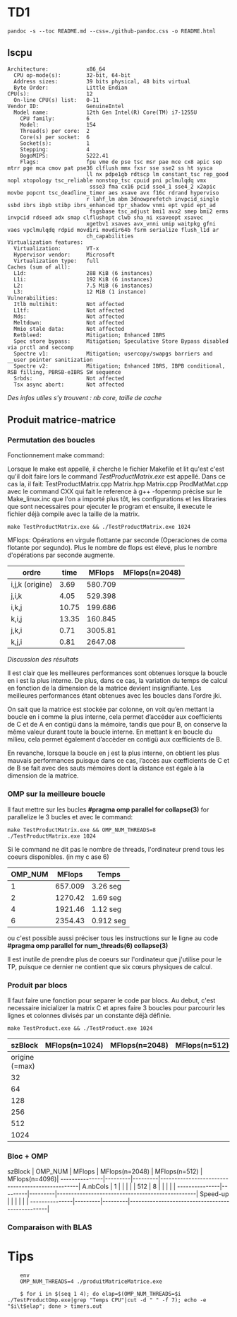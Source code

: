 
# TD1

`pandoc -s --toc README.md --css=./github-pandoc.css -o README.html`





## lscpu

```
Architecture:            x86_64
  CPU op-mode(s):        32-bit, 64-bit
  Address sizes:         39 bits physical, 48 bits virtual
  Byte Order:            Little Endian
CPU(s):                  12
  On-line CPU(s) list:   0-11
Vendor ID:               GenuineIntel
  Model name:            12th Gen Intel(R) Core(TM) i7-1255U
    CPU family:          6
    Model:               154
    Thread(s) per core:  2
    Core(s) per socket:  6
    Socket(s):           1
    Stepping:            4
    BogoMIPS:            5222.41
    Flags:               fpu vme de pse tsc msr pae mce cx8 apic sep mtrr pge mca cmov pat pse36 clflush mmx fxsr sse sse2 ss ht sysca
                         ll nx pdpe1gb rdtscp lm constant_tsc rep_good nopl xtopology tsc_reliable nonstop_tsc cpuid pni pclmulqdq vmx
                          ssse3 fma cx16 pcid sse4_1 sse4_2 x2apic movbe popcnt tsc_deadline_timer aes xsave avx f16c rdrand hyperviso
                         r lahf_lm abm 3dnowprefetch invpcid_single ssbd ibrs ibpb stibp ibrs_enhanced tpr_shadow vnmi ept vpid ept_ad
                          fsgsbase tsc_adjust bmi1 avx2 smep bmi2 erms invpcid rdseed adx smap clflushopt clwb sha_ni xsaveopt xsavec 
                         xgetbv1 xsaves avx_vnni umip waitpkg gfni vaes vpclmulqdq rdpid movdiri movdir64b fsrm serialize flush_l1d ar
                         ch_capabilities
Virtualization features: 
  Virtualization:        VT-x
  Hypervisor vendor:     Microsoft
  Virtualization type:   full
Caches (sum of all):     
  L1d:                   288 KiB (6 instances)
  L1i:                   192 KiB (6 instances)
  L2:                    7.5 MiB (6 instances)
  L3:                    12 MiB (1 instance)
Vulnerabilities:         
  Itlb multihit:         Not affected
  L1tf:                  Not affected
  Mds:                   Not affected
  Meltdown:              Not affected
  Mmio stale data:       Not affected
  Retbleed:              Mitigation; Enhanced IBRS
  Spec store bypass:     Mitigation; Speculative Store Bypass disabled via prctl and seccomp
  Spectre v1:            Mitigation; usercopy/swapgs barriers and __user pointer sanitization
  Spectre v2:            Mitigation; Enhanced IBRS, IBPB conditional, RSB filling, PBRSB-eIBRS SW sequence
  Srbds:                 Not affected
  Tsx async abort:       Not affected 
```

*Des infos utiles s'y trouvent : nb core, taille de cache*



## Produit matrice-matrice

### Permutation des boucles

Fonctionnement make command:

Lorsque le make est appellé, il cherche le fichier Makefile et lit qu'est c'est qu'il doit faire lors le command _TestProductMatrix.exe_ est appellé. Dans ce cas la, il fait: TestProductMatrix.cpp Matrix.hpp Matrix.cpp ProdMatMat.cpp avec le command CXX qui fait le reference à g++ -fopenmp précise sur le Make_linux.inc que l'on a importé plus tôt, les configurations et les libraries que sont necessaires pour ejecuter le program et ensuite, il execute le fichier déjà compile avec la taille de la matrix.

`make TestProductMatrix.exe && ./TestProductMatrix.exe 1024`

MFlops: Opérations en virgule flottante par seconde (Operaciones de coma flotante por segundo). Plus le nombre de flops est élevé, plus le nombre d'opérations par seconde augmente.

  ordre           | time    | MFlops  | MFlops(n=2048) 
------------------|---------|---------|----------------
i,j,k (origine)   | 3.69 | 580.709 |                 
j,i,k             | 4.05 | 529.398 |    
i,k,j             | 10.75 | 199.686 |    
k,i,j             | 13.35 | 160.845 |    
j,k,i             | 0.71 | 3005.81 |    
k,j,i             | 0.81 | 2647.08 |    


*Discussion des résultats*

Il est clair que les meilleures performances sont obtenues lorsque la boucle en i est
la plus interne. De plus, dans ce cas, la variation du temps de calcul en fonction de la
dimension de la matrice devient insignifiante. Les meilleures performances étant obtenues
avec les boucles dans l’ordre jki.

On sait que la matrice est stockée par colonne, on voit qu’en mettant la boucle en i comme la plus interne, cela permet d’accéder aux coefficients de C et de A en contigü dans la mémoire, tandis que pour B, on conserve la même valeur durant toute la boucle interne. En mettant k en boucle du milieu, cela
permet également d’accèder en contigü aux cœfficients de B.


En revanche, lorsque la boucle en j est la plus interne, on obtient les plus mauvais
performances puisque dans ce cas, l’accès aux cœfficients de C et de B se fait avec des
sauts mémoires dont la distance est égale à la dimension de la matrice.


### OMP sur la meilleure boucle 

Il faut mettre sur les bucles **#pragma omp parallel for collapse(3)** for parallelize le 3 bucles et avec le command:

`make TestProductMatrix.exe && OMP_NUM_THREADS=8 ./TestProductMatrix.exe 1024`

Si le command ne dit pas le nombre de threads, l'ordinateur prend tous les coeurs disponibles. (in my c ase 6)

  OMP_NUM         | MFlops  | Temps |
------------------|---------|---------|
1                 | 657.009 | 3.26 seg 
2                 | 1270.42 | 1.69 seg
4                 | 1921.46 | 1.12 seg
6                 | 2354.43 | 0.912 seg

ou c'est possible aussi préciser tous les instructions sur le ligne au code **#pragma omp parallel for num_threads(6) collapse(3)**

Il est inutile de prendre plus de coeurs sur l'ordinateur que j'utilise pour le TP, puisque ce dernier ne contient que six cœurs physiques de calcul.


### Produit par blocs

Il faut faire une fonction pour separer le code par blocs. Au debut, c'est necessaire inicializer la matrix C et apres faire 3 boucles pour parcourir les lignes et colonnes divisés par un constante déjà définie.

`make TestProduct.exe && ./TestProduct.exe 1024`

  szBlock         | MFlops(n=1024) | MFlops(n=2048) | MFlops(n=512)  | MFlops(n=4096)
------------------|---------|----------------|----------------|---------------
origine (=max)    |  |
32                |  |
64                |  |
128               |  |
256               |  |
512               |  | 
1024              |  |




### Bloc + OMP



  szBlock      | OMP_NUM | MFlops  | MFlops(n=2048) | MFlops(n=512)  | MFlops(n=4096)|
---------------|---------|---------|-------------------------------------------------|
A.nbCols       |  1      |         |                |                |               |
512            |  8      |         |                |                |               |
---------------|---------|---------|-------------------------------------------------|
Speed-up       |         |         |                |                |               |
---------------|---------|---------|-------------------------------------------------|



### Comparaison with BLAS


# Tips 

```
	env 
	OMP_NUM_THREADS=4 ./produitMatriceMatrice.exe
```

```
    $ for i in $(seq 1 4); do elap=$(OMP_NUM_THREADS=$i ./TestProductOmp.exe|grep "Temps CPU"|cut -d " " -f 7); echo -e "$i\t$elap"; done > timers.out
```
